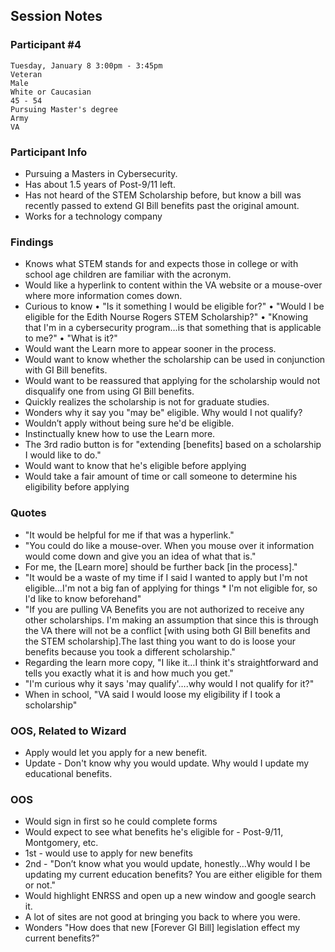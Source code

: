 ## Session Notes
### Participant #4

	Tuesday, January 8 3:00pm - 3:45pm 	
	Veteran 	
  	Male 	
  	White or Caucasian 	
	45 - 54 	
  	Pursuing Master's degree 	
 	Army 	
 	VA 

### Participant Info
* Pursuing a Masters in Cybersecurity.  
* Has about 1.5 years of Post-9/11 left.  
* Has not heard of the STEM Scholarship before, but know a bill was recently passed to extend GI Bill benefits past the original amount.
* Works for a technology company
	
### Findings
* Knows what STEM stands for and expects those in college or with school age children are familiar with the acronym.  
* Would like a hyperlink to content within the VA website or a mouse-over where more information comes down.  
* Curious to know
	• "Is it something I would be eligible for?"
	• "Would I be eligible for the Edith Nourse Rogers STEM Scholarship?"
	• "Knowing that I'm in a cybersecurity program…is that something that is applicable to me?"
	• "What is it?" 
* Would want the Learn more to appear sooner in the process.  
* Would want to know whether the scholarship can be used in conjunction with GI Bill benefits.  
* Would want to be reassured that applying for the scholarship would not disqualify one from using GI Bill benefits.  
* Quickly realizes the scholarship is not for graduate studies.  
* Wonders why it say you "may be" eligible. Why would I not qualify?  
* Wouldn’t apply without being sure he'd be eligible.  
* Instinctually knew how to use the Learn more.  
* The 3rd radio button is for "extending [benefits] based on a scholarship I would like to do."
* Would want to know that he's eligible before applying
* Would take a fair amount of time or call someone to determine his eligibility before applying

### Quotes
* "It would be helpful for me if that was a hyperlink."
* "You could do like a mouse-over. When you mouse over it information would come down and give you an idea of what that is."
* For me, the [Learn more] should be further back [in the process]."
* "It would be a waste of my time if I said I wanted to apply but I'm not eligible…I'm not a big fan of applying for things * I'm not eligible for, so I'd like to know beforehand"
* "If you are pulling VA Benefits you are not authorized to receive any other scholarships. I'm making an assumption that since this is through the VA there will not be a conflict [with using both GI Bill benefits and the STEM scholarship].The last thing you want to do is loose your benefits because you took a different scholarship."
* Regarding the learn more copy, "I like it…I think it's straightforward and tells you exactly what it is and how much you get."
* "I'm curious why it says 'may qualify'….why would I not qualify for it?"
* When in school, "VA said I would loose my eligibility if I took a scholarship"


### OOS, Related to Wizard
* Apply would let you apply for a new benefit.  
* Update - Don't know why you would update.  Why would I update my educational benefits.  

### OOS
* Would sign in first so he could complete forms 
* Would expect to see what benefits he's eligible for - Post-9/11, Montgomery, etc.
* 1st - would use to apply for new benefits
* 2nd - "Don’t know what you would update, honestly…Why would I be updating my current education benefits? You are either eligible for them or not."
* Would highlight ENRSS and open up a new window and google search it.
* A lot of sites are not good at bringing you back to where you were.
* Wonders "How does that new [Forever GI Bill] legislation effect my current benefits?"
